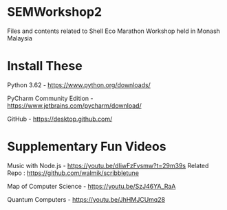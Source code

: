 # SEMWorkshop2
Files and contents related to Shell Eco Marathon Workshop held in Monash Malaysia

# Install These

Python 3.62 - https://www.python.org/downloads/ 

PyCharm Community Edition - https://www.jetbrains.com/pycharm/download/

GitHub - https://desktop.github.com/ 

# Supplementary Fun Videos
 
Music with Node.js - https://youtu.be/dIiwFzFvsmw?t=29m39s
Related Repo : https://github.com/walmik/scribbletune

Map of Computer Science - https://youtu.be/SzJ46YA_RaA

Quantum Computers - https://youtu.be/JhHMJCUmq28

